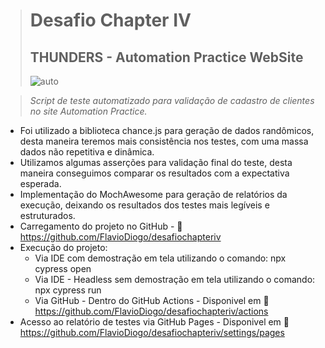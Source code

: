 ># Desafio Chapter IV
>## THUNDERS - Automation Practice WebSite
>![auto](https://user-images.githubusercontent.com/79600749/137005312-00f6aacd-9084-46b6-8ee6-c1e7b359994b.PNG)

> *Script de teste automatizado para validação de cadastro de clientes no site Automation Practice.*

- Foi utilizado a biblioteca chance.js para geração de dados randômicos, desta maneira teremos mais consistência nos testes, com uma massa dados não repetitiva e dinâmica.
- Utilizamos algumas asserções para validação final do teste, desta maneira conseguimos comparar os resultados com a expectativa esperada.
- Implementação do MochAwesome para geração de relatórios da execução, deixando os resultados dos testes mais legíveis e estruturados.
- Carregamento do projeto no GitHub - 🔗 https://github.com/FlavioDiogo/desafiochapteriv
- Execução do projeto:
  * Via IDE com demostração em tela utilizando o comando: npx cypress open
  * Via IDE - Headless sem demostração em tela utilizando o comando: npx cypress run
  * Via GitHub - Dentro do GitHub Actions - Disponivel em 🔗 https://github.com/FlavioDiogo/desafiochapteriv/actions
- Acesso ao relatório de testes via GitHub Pages - Disponivel em 🔗 https://github.com/FlavioDiogo/desafiochapteriv/settings/pages

